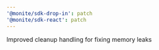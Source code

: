 ```yaml
---
'@monite/sdk-drop-in': patch
'@monite/sdk-react': patch
---
```


Improved cleanup handling for fixing memory leaks
